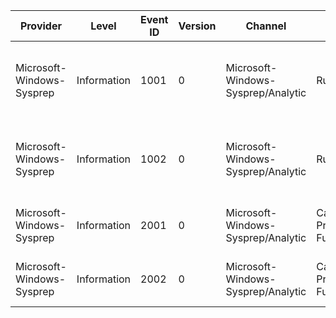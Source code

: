 Provider                   |  Level        |  Event ID  |  Version  |  Channel                             |  Task                             |  Opcode  |  Keyword              |  Message
---------------------------|---------------|------------|-----------|--------------------------------------|-----------------------------------|----------|-----------------------|---------------------------------------------------------------------------------
Microsoft-Windows-Sysprep  |  Information  |  1001      |  0        |  Microsoft-Windows-Sysprep/Analytic  |  RunRegistryDlls                  |  Start   |  Performance Sysprep  |  Executing sysprep providers from registry location '{BasePath}' during {Phase}.
Microsoft-Windows-Sysprep  |  Information  |  1002      |  0        |  Microsoft-Windows-Sysprep/Analytic  |  RunRegistryDlls                  |  Stop    |  Performance Sysprep  |  Finished executing sysprep providers with status {ErrorCode}.
Microsoft-Windows-Sysprep  |  Information  |  2001      |  0        |  Microsoft-Windows-Sysprep/Analytic  |  Call External Provider Function  |  Start   |  Performance Sysprep  |  Calling external function '{FunctionName}' from '{DllName}'.
Microsoft-Windows-Sysprep  |  Information  |  2002      |  0        |  Microsoft-Windows-Sysprep/Analytic  |  Call External Provider Function  |  Stop    |  Performance Sysprep  |  External function returned with status {ErrorCode}.